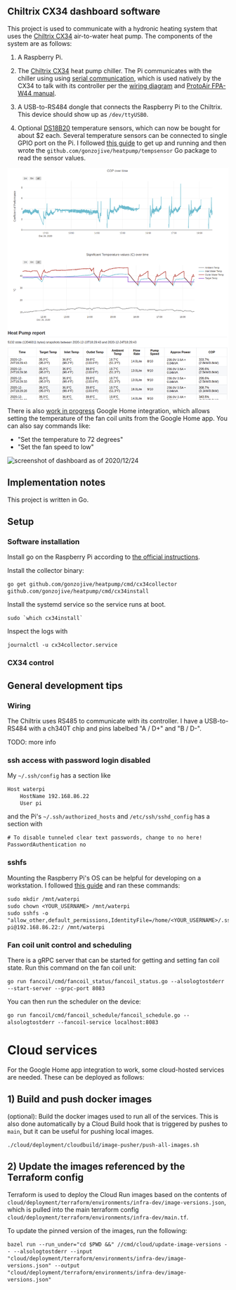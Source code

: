 ## Chiltrix CX34 dashboard software

This project is used to communicate with a hydronic heating system that uses the
[Chiltrix CX34](https://www.chiltrix.com/small-chiller-home.html) air-to-water
heat pump. The components of the system are as follows:

1. A Raspberry Pi.
2. The [Chiltrix CX34](https://www.chiltrix.com/small-chiller-home.html) heat
   pump chiller. The Pi communicates with the chiller using using [serial
   communication](https://en.wikipedia.org/wiki/RS-485), which is used natively
   by the CX34 to talk with its controller per the [wiring
   diagram](https://www.chiltrix.com/documents/CX34-2-wiring-diagram-HIGH-RES.pdf)
   and [ProtoAir FPA-W44
   manual](https://www.chiltrix.com/control-options/Remote-Gateway-BACnet-Guide-rev2.pdf).

3. A USB-to-RS484 dongle that connects the Raspberry Pi to the Chiltrix. This
   device should show up as `/dev/ttyUSB0`.

4. Optional [DS18B20](https://www.adafruit.com/product/381) temperature sensors,
   which can now be bought for about $2 each. Several temperature sensors can be
   connected to single GPIO port on the Pi. I followed [this guide](https://www.circuitbasics.com/raspberry-pi-ds18b20-temperature-sensor-tutorial/#:~:text=The%20DS18B20%20temperature%20sensor%20is,accurate%20and%20take%20measurements%20quickly.) to get up and running and
   then wrote the `github.com/gonzojive/heatpump/tempsensor` Go package to read
   the sensor values.

![screenshot of dashboard as of 2020/12/24](https://raw.githubusercontent.com/gonzojive/heatpump/main/docs/screenshot-2020-12-24.png "screenshot of dashboard as of 2020/12/24")

There is also [work in progress](https://github.com/gonzojive/heatpump/issues/5)
Google Home integration, which allows setting the temperature of the fan coil
units from the Google Home app. You can also say commands like:

* "Set the temperature to 72 degrees"
* "Set the fan speed to low"

![screenshot of dashboard as of
2020/12/24](https://raw.githubusercontent.com/gonzojive/heatpump/main/docs/screenshot-google-home.png
"screenshot of Google Home app for controlling fan coil units")

## Implementation notes

This project is written in Go.

## Setup

### Software installation

Install go on the Raspberry Pi according to [the official
instructions](https://golang.org/doc/install).

Install the collector binary:

```shell
go get github.com/gonzojive/heatpump/cmd/cx34collector github.com/gonzojive/heatpump/cmd/cx34install
```

Install the systemd service so the service runs at boot.

```shell
sudo `which cx34install`
```

Inspect the logs with

```shell
journalctl -u cx34collector.service
```

### CX34 control

## General development tips

### Wiring

The Chiltrix uses RS485 to communicate with its controller. I have a
USB-to-RS484 with a ch340T chip and pins labelbed "A / D+" and "B / D-".

TODO: more info

### ssh access with password login disabled

My `~/.ssh/config` has a section like

```
Host waterpi
    HostName 192.168.86.22
    User pi
```

and the Pi's `~/.ssh/authorized_hosts` and `/etc/ssh/sshd_config` has a section with

```
# To disable tunneled clear text passwords, change to no here!
PasswordAuthentication no
```

### sshfs

Mounting the Raspberry Pi's OS can be helpful for developing on a workstation. I followed [this guide](https://www.digitalocean.com/community/tutorials/how-to-use-sshfs-to-mount-remote-file-systems-over-ssh) and ran these commands:

``` shell
sudo mkdir /mnt/waterpi
sudo chown <YOUR_USERNAME> /mnt/waterpi
sudo sshfs -o "allow_other,default_permissions,IdentityFile=/home/<YOUR_USERNAME>/.ssh/id_rsa" pi@192.168.86.22:/ /mnt/waterpi
```

### Fan coil unit control and scheduling

There is a gRPC server that can be started for getting and setting fan coil
state. Run this command on the fan coil unit:

```shell
go run fancoil/cmd/fancoil_status/fancoil_status.go --alsologtostderr --start-server --grpc-port 8083
```

You can then run the scheduler on the device:

```shell
go run fancoil/cmd/fancoil_schedule/fancoil_schedule.go --alsologtostderr --fancoil-service localhost:8083
```


# Cloud services

For the Google Home app integration to work, some cloud-hosted services are
needed. These can be deployed as follows:

## 1) Build and push docker images

(optional): Build the docker images used to run all of the services. This is
also done automatically by a Cloud Build hook that is triggered by pushes to
`main`, but it can be useful for pushing local images.

```shell
./cloud/deployment/cloudbuild/image-pusher/push-all-images.sh
```

## 2) Update the images referenced by the Terraform config

Terraform is used to deploy the Cloud Run images based on the contents of
`cloud/deployment/terraform/environments/infra-dev/image-versions.json`, which
is pulled into the main terraform config
`cloud/deployment/terraform/environments/infra-dev/main.tf`.

To update the pinned version of the images, run the following:

```shell
bazel run --run_under="cd $PWD &&" //cmd/cloud/update-image-versions -- --alsologtostderr --input "cloud/deployment/terraform/environments/infra-dev/image-versions.json" --output "cloud/deployment/terraform/environments/infra-dev/image-versions.json"
```